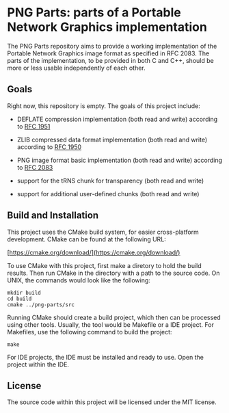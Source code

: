 # PNG Parts: parts of a Portable Network Graphics implementation

The PNG Parts repository aims to provide a working implementation of
the Portable Network Graphics image format as specified in RFC 2083.
The parts of the implementation, to be provided in both C and C++,
should be more or less usable independently of each other.

## Goals

Right now, this repository is empty. The goals of this project include:

* DEFLATE compression implementation (both read and write)
  according to [RFC 1951](https://www.ietf.org/rfc/rfc1951.txt)

* ZLIB compressed data format implementation (both read and write)
  according to [RFC 1950](https://www.ietf.org/rfc/rfc1950.txt)

* PNG image format basic implementation (both read and write)
  according to [RFC 2083](https://www.ietf.org/rfc/rfc2083.txt)

* support for the tRNS chunk for transparency (both read and write)

* support for additional user-defined chunks (both read and write)

## Build and Installation

This project uses the CMake build system, for easier cross-platform
development. CMake can be found at the following URL:

[https://cmake.org/download/](https://cmake.org/download/)

To use CMake with this project, first make a diretory to hold the build results.
Then run CMake in the directory with a path to the source code.
On UNIX, the commands would look like the following:
```
mkdir build
cd build
cmake ../png-parts/src
```

Running CMake should create a build project, which then can be processed using other 
tools. Usually, the tool would be Makefile or a IDE project.
For Makefiles, use the following command to build the project:
```
make
```
For IDE projects, the IDE must be installed and ready to use. Open the project
within the IDE.

## License

The source code within this project will be licensed under the
MIT license.
